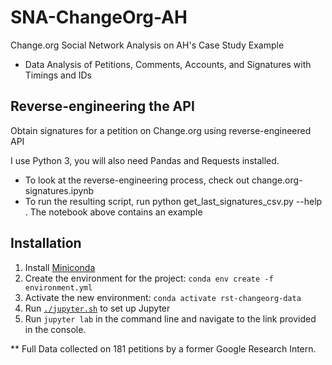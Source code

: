 # SNA-ChangeOrg-AH
Change.org Social Network Analysis on AH's Case Study Example
 - Data Analysis of Petitions, Comments, Accounts, and Signatures with Timings and IDs

## Reverse-engineering the API

Obtain signatures for a petition on Change.org using reverse-engineered API

I use Python 3, you will also need Pandas and Requests installed.

- To look at the reverse-engineering process, check out change.org-signatures.ipynb
- To run the resulting script, run python get_last_signatures_csv.py --help . The notebook above contains an example

## Installation
1. Install [Miniconda](https://docs.conda.io/en/latest/miniconda.html)
2. Create the environment for the project: `conda env create -f environment.yml`
3. Activate the new environment: `conda activate rst-changeorg-data`
4. Run [`./jupyter.sh`](./jupyter.sh) to set up Jupyter
5. Run `jupyter lab` in the command line and navigate to the link provided in the console.

** Full Data collected on 181 petitions by a former Google Research Intern.

